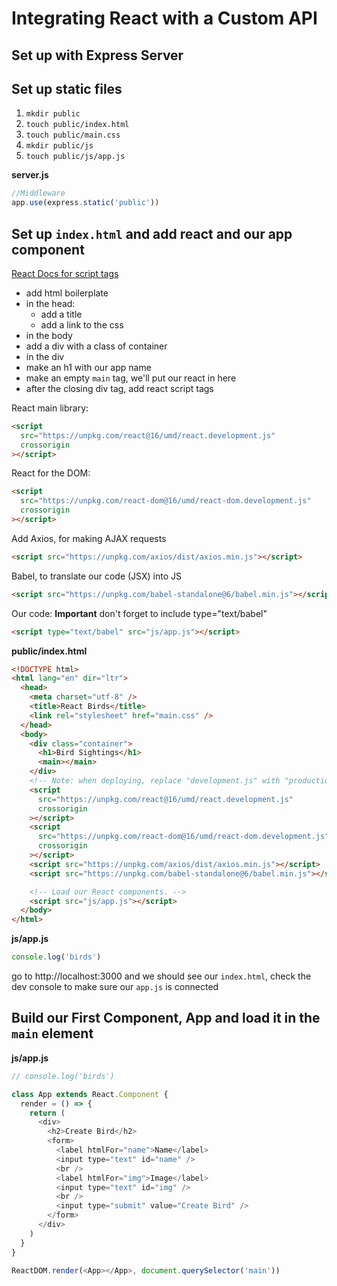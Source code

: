 # Integrating React with a Custom API

## Set up with Express Server

## Set up static files

1. `mkdir public`
1. `touch public/index.html`
1. `touch public/main.css`
1. `mkdir public/js`
1. `touch public/js/app.js`

**server.js**

```js
//Middleware
app.use(express.static('public'))
```

## Set up `index.html` and add react and our app component

[React Docs for script tags](https://reactjs.org/docs/add-react-to-a-website.html)

- add html boilerplate
- in the head:
  - add a title
  - add a link to the css
- in the body
- add a div with a class of container
- in the div
- make an h1 with our app name
- make an empty `main` tag, we'll put our react in here
- after the closing div tag, add react script tags

React main library:

```html
<script
  src="https://unpkg.com/react@16/umd/react.development.js"
  crossorigin
></script>
```

React for the DOM:

```html
<script
  src="https://unpkg.com/react-dom@16/umd/react-dom.development.js"
  crossorigin
></script>
```

Add Axios, for making AJAX requests

```html
<script src="https://unpkg.com/axios/dist/axios.min.js"></script>
```

Babel, to translate our code (JSX) into JS

```html
<script src="https://unpkg.com/babel-standalone@6/babel.min.js"></script>
```

Our code:
**Important** don't forget to include type="text/babel"

```html
<script type="text/babel" src="js/app.js"></script>
```

**public/index.html**

```html
<!DOCTYPE html>
<html lang="en" dir="ltr">
  <head>
    <meta charset="utf-8" />
    <title>React Birds</title>
    <link rel="stylesheet" href="main.css" />
  </head>
  <body>
    <div class="container">
      <h1>Bird Sightings</h1>
      <main></main>
    </div>
    <!-- Note: when deploying, replace "development.js" with "production.min.js". -->
    <script
      src="https://unpkg.com/react@16/umd/react.development.js"
      crossorigin
    ></script>
    <script
      src="https://unpkg.com/react-dom@16/umd/react-dom.development.js"
      crossorigin
    ></script>
    <script src="https://unpkg.com/axios/dist/axios.min.js"></script>
    <script src="https://unpkg.com/babel-standalone@6/babel.min.js"></script>

    <!-- Load our React components. -->
    <script src="js/app.js"></script>
  </body>
</html>
```

**js/app.js**

```js
console.log('birds')
```

go to http://localhost:3000 and we should see our `index.html`, check the dev console to make sure our `app.js` is connected

## Build our First Component, App and load it in the `main` element

**js/app.js**

```js
// console.log('birds')

class App extends React.Component {
  render = () => {
    return (
      <div>
        <h2>Create Bird</h2>
        <form>
          <label htmlFor="name">Name</label>
          <input type="text" id="name" />
          <br />
          <label htmlFor="img">Image</label>
          <input type="text" id="img" />
          <br />
          <input type="submit" value="Create Bird" />
        </form>
      </div>
    )
  }
}

ReactDOM.render(<App></App>, document.querySelector('main'))
```

